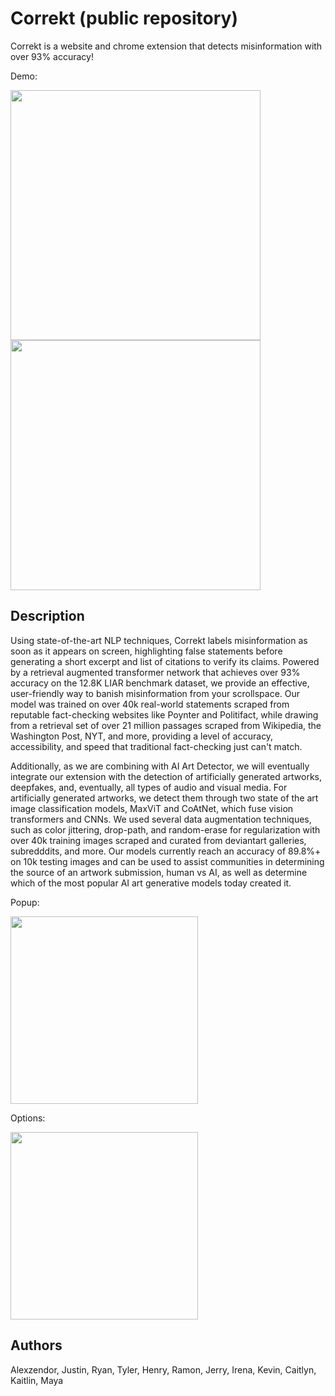 

# Correkt (public repository)
Correkt is a website and chrome extension that detects misinformation with over 93% accuracy! 

Demo:

<img src="https://github.com/Ramon-W/correkt-public/blob/main/scroll1.gif" data-canonical-src="https://github.com/Ramon-W/correkt-public/blob/main/scroll1.gif" width="400" />

<img src="https://github.com/Ramon-W/correkt-public/blob/main/scroll4.gif" data-canonical-src="https://github.com/Ramon-W/correkt-public/blob/main/scroll4.gif" width="400" />

## Description
Using state-of-the-art NLP techniques, Correkt labels misinformation as soon as it appears on screen, highlighting false statements before generating a short excerpt and list of citations to verify its claims. Powered by a retrieval augmented transformer network that achieves over 93% accuracy on the 12.8K LIAR benchmark dataset, we provide an effective, user-friendly way to banish misinformation from your scrollspace. Our model was trained on over 40k real-world statements scraped from reputable fact-checking websites like Poynter and Politifact, while drawing from a retrieval set of over 21 million passages scraped from Wikipedia, the Washington Post, NYT, and more, providing a level of accuracy, accessibility, and speed that traditional fact-checking just can't match. 

Additionally, as we are combining with AI Art Detector, we will eventually integrate our extension with the detection of artificially generated artworks, deepfakes, and, eventually, all types of audio and visual media. For artificially generated artworks, we detect them through two state of the art image classification models, MaxViT and CoAtNet, which fuse vision transformers and CNNs. We used several data augmentation techniques, such as color jittering, drop-path, and random-erase for regularization with over 40k training images scraped and curated from deviantart galleries, subredddits, and more. Our models currently reach an accuracy of 89.8%+ on 10k testing images and can be used to assist communities in determining the source of an artwork submission, human vs AI, as well as determine which of the most popular AI art generative models today created it.	

Popup:

<img src="https://github.com/Ramon-W/correkt-public/blob/main/settings.gif" data-canonical-src="https://github.com/Ramon-W/correkt-public/blob/main/settings.gif" width="300" style='display:inline-block' />

Options:

<img src="https://github.com/Ramon-W/correkt-public/blob/main/options.gif" data-canonical-src="https://github.com/Ramon-W/correkt-public/blob/main/options.gif" width="300" style='display:inline-block' />

## Authors
Alexzendor, Justin, Ryan, Tyler, Henry, Ramon, Jerry, Irena, Kevin, Caitlyn, Kaitlin, Maya

